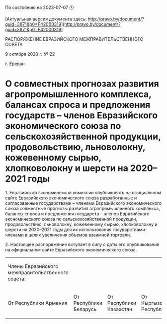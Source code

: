 По состоянию на 2023-07-07 &#x1F550;

[Актуальная версия документа здесь: http://pravo.by/document/?guid=3871&p0=F42000319](http://pravo.by/document/?guid=3871&p0=F42000319)

<p>РАСПОРЯЖЕНИЕ ЕВРАЗИЙСКОГО МЕЖПРАВИТЕЛЬСТВЕННОГО СОВЕТА</p>
<p>9 октября 2020 г. № 22</p>
<p>г. Ереван</p>
<h1>О совместных прогнозах развития агропромышленного комплекса, балансах спроса и предложения государств – членов Евразийского экономического союза по сельскохозяйственной продукции, продовольствию, льноволокну, кожевенному сырью, хлопковолокну и шерсти на 2020–2021 годы</h1>
<p>1. Евразийской экономической комиссии опубликовать на официальном сайте Евразийского экономического союза разработанные и согласованные государствами – членами Евразийского экономического союза совместные прогнозы развития агропромышленного комплекса, балансы спроса и предложения государств – членов Евразийского экономического союза по сельскохозяйственной продукции, продовольствию, льноволокну, кожевенному сырью, хлопковолокну и шерсти на 2020–2021 годы для их использования государствами-членами в целях увеличения объемов взаимной торговли.</p>
<p>2. Настоящее распоряжение вступает в силу с даты его опубликования на официальном сайте Евразийского экономического союза.</p>
<p></p>
<table>
<tr><td><p>Члены Евразийского межправительственного совета:</p></td></tr>
<tr>
<td><p>От Республики Армения</p></td>
<td><p>От Республики Беларусь</p></td>
<td><p>От Республики Казахстан</p></td>
<td><p>От Кыргызской Республики</p></td>
<td><p>От Российской Федерации</p></td>
</tr>
</table>
<p></p>